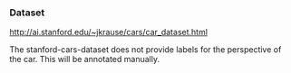 ### Dataset
http://ai.stanford.edu/~jkrause/cars/car_dataset.html

The stanford-cars-dataset does not provide labels for the perspective  of the car.
This will be annotated manually.


